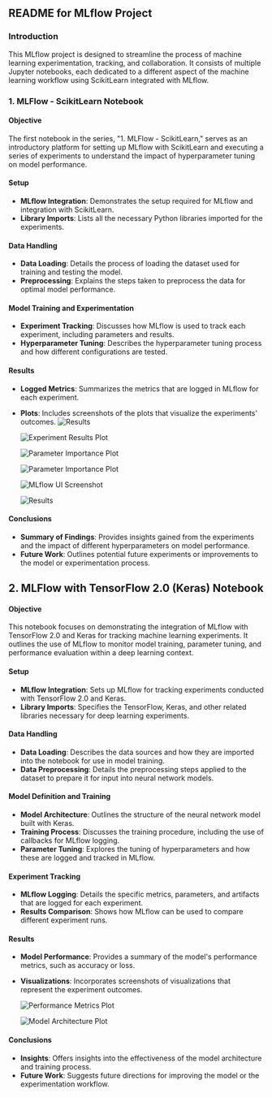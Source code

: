 
## README for MLflow Project

### Introduction
This MLflow project is designed to streamline the process of machine learning experimentation, tracking, and collaboration. It consists of multiple Jupyter notebooks, each dedicated to a different aspect of the machine learning workflow using ScikitLearn integrated with MLflow.

### 1. MLFlow - ScikitLearn Notebook

#### Objective
The first notebook in the series, "1. MLFlow - ScikitLearn," serves as an introductory platform for setting up MLflow with ScikitLearn and executing a series of experiments to understand the impact of hyperparameter tuning on model performance.

#### Setup
- **MLflow Integration**: Demonstrates the setup required for MLflow and integration with ScikitLearn.
- **Library Imports**: Lists all the necessary Python libraries imported for the experiments.

#### Data Handling
- **Data Loading**: Details the process of loading the dataset used for training and testing the model.
- **Preprocessing**: Explains the steps taken to preprocess the data for optimal model performance.

#### Model Training and Experimentation
- **Experiment Tracking**: Discusses how MLflow is used to track each experiment, including parameters and results.
- **Hyperparameter Tuning**: Describes the hyperparameter tuning process and how different configurations are tested.

#### Results
- **Logged Metrics**: Summarizes the metrics that are logged in MLflow for each experiment.
- **Plots**: Includes screenshots of the plots that visualize the experiments' outcomes.
  ![Results](https://media.discordapp.net/attachments/1191490101247758479/1192877429295951994/image.png)
  
  ![Experiment Results Plot](https://media.discordapp.net/attachments/1191490101247758479/1192868375374860358/4ml.png)
  
  ![Parameter Importance Plot](https://cdn.discordapp.com/attachments/1191490101247758479/1192868375727185920/3ml.png)

  ![Parameter Importance Plot](https://media.discordapp.net/attachments/1191490101247758479/1192868376012390542/2ml.png)
  
  ![MLflow UI Screenshot](https://cdn.discordapp.com/attachments/1191490101247758479/1192868376595419226/1ml.png)

  ![Results](https://media.discordapp.net/attachments/1191490101247758479/1192877429295951994/image.png)

#### Conclusions
- **Summary of Findings**: Provides insights gained from the experiments and the impact of different hyperparameters on model performance.
- **Future Work**: Outlines potential future experiments or improvements to the model or experimentation process.

## 2. MLFlow with TensorFlow 2.0 (Keras) Notebook

#### Objective
This notebook focuses on demonstrating the integration of MLflow with TensorFlow 2.0 and Keras for tracking machine learning experiments. It outlines the use of MLflow to monitor model training, parameter tuning, and performance evaluation within a deep learning context.

#### Setup
- **MLflow Integration**: Sets up MLflow for tracking experiments conducted with TensorFlow 2.0 and Keras.
- **Library Imports**: Specifies the TensorFlow, Keras, and other related libraries necessary for deep learning experiments.

#### Data Handling
- **Data Loading**: Describes the data sources and how they are imported into the notebook for use in model training.
- **Data Preprocessing**: Details the preprocessing steps applied to the dataset to prepare it for input into neural network models.

#### Model Definition and Training
- **Model Architecture**: Outlines the structure of the neural network model built with Keras.
- **Training Process**: Discusses the training procedure, including the use of callbacks for MLflow logging.
- **Parameter Tuning**: Explores the tuning of hyperparameters and how these are logged and tracked in MLflow.

#### Experiment Tracking
- **MLflow Logging**: Details the specific metrics, parameters, and artifacts that are logged for each experiment.
- **Results Comparison**: Shows how MLflow can be used to compare different experiment runs.

#### Results
- **Model Performance**: Provides a summary of the model's performance metrics, such as accuracy or loss.
- **Visualizations**: Incorporates screenshots of visualizations that represent the experiment outcomes.

  ![Performance Metrics Plot](https://cdn.discordapp.com/attachments/1191490101247758479/1192888573234511894/image.png)
  
  ![Model Architecture Plot](https://cdn.discordapp.com/attachments/1191490101247758479/1192888765002285056/image.png)

#### Conclusions
- **Insights**: Offers insights into the effectiveness of the model architecture and training process.
- **Future Work**: Suggests future directions for improving the model or the experimentation workflow.
